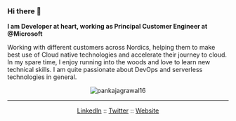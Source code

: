 ### Hi there 👋

**I am Developer at heart, working as Principal Customer Engineer at @Microsoft**

Working with different customers across Nordics, helping them to make best use of Cloud native technologies and accelerate their journey to cloud. In my spare time, I enjoy running into the woods and love to learn new technical skills. I am quite passionate about DevOps and serverless technologies in general.


<p align="center"> <img src="https://github-readme-stats.vercel.app/api?username=pankajagrawal16&show_icons=true" alt="pankajagrawal16" /> </p>

--- 
<p align="center">
  <a href="https://www.linkedin.com/in/pankajagrawal16/">LinkedIn</a> ::
  <a href="https://twitter.com/agrawalpankaj16">Twitter</a> ::
  <a href="https://me.pankaagr.cloud/">Website</a>
</p>
